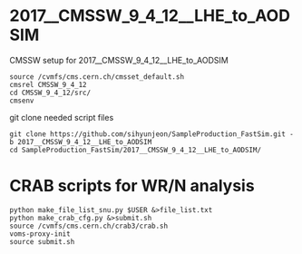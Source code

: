 # 2017__CMSSW_9_4_12__LHE_to_AODSIM
CMSSW setup for 2017__CMSSW_9_4_12__LHE_to_AODSIM
```
source /cvmfs/cms.cern.ch/cmsset_default.sh
cmsrel CMSSW_9_4_12
cd CMSSW_9_4_12/src/
cmsenv
```

git clone needed script files
```
git clone https://github.com/sihyunjeon/SampleProduction_FastSim.git -b 2017__CMSSW_9_4_12__LHE_to_AODSIM
cd SampleProduction_FastSim/2017__CMSSW_9_4_12__LHE_to_AODSIM/
```

# CRAB scripts for WR/N analysis
```
python make_file_list_snu.py $USER &>file_list.txt
python make_crab_cfg.py &>submit.sh
source /cvmfs/cms.cern.ch/crab3/crab.sh
voms-proxy-init
source submit.sh
```
